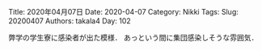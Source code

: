 ﻿Title: 2020年04月07日
Date: 2020-04-07
Category: Nikki
Tags: 
Slug: 20200407
Authors: takala4
Day: 102



弊学の学生寮に感染者が出た模様．
あっという間に集団感染しそうな雰囲気．